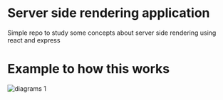 # Server side rendering application

Simple repo to study some concepts about server side rendering using react and express

# Example to how this works

![diagrams 1](https://user-images.githubusercontent.com/68206107/202934317-b38e8ce6-1361-43a6-b3e7-aacf9a0704b8.png)
